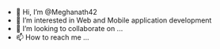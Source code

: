 - 👋 Hi, I’m @Meghanath42
- 👀 I’m interested in Web and Mobile application development
- 💞️ I’m looking to collaborate on ...
- 📫 How to reach me ...

<!---
Meghanath42/Meghanath42 is a ✨ special ✨ repository because its `README.md` (this file) appears on your GitHub profile.
You can click the Preview link to take a look at your changes.
--->
